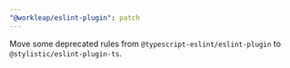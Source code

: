 ```yaml
---
"@workleap/eslint-plugin": patch
---
```


Move some deprecated rules from `@typescript-eslint/eslint-plugin` to `@stylistic/eslint-plugin-ts`.
